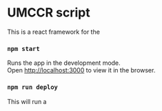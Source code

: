 # UMCCR script

This is a react framework for the 

### `npm start`

Runs the app in the development mode.\
Open [http://localhost:3000](http://localhost:3000) to view it in the browser.

### `npm run deploy`

This will run a 

